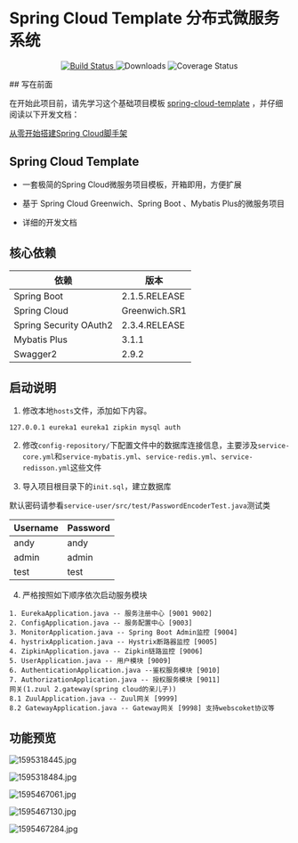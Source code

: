 # Spring Cloud Template 分布式微服务系统
 <p align="center">
  <a href="https://github.com/TyCoding/cloud-template/" target="_blank">
    <img src="https://img.shields.io/badge/SpringCloudTemplate-分布式项目脚手架-green.svg" alt="Build Status">
  </a>
  <img src="https://img.shields.io/badge/Spring%20Boot-2.1.5.RELEASE-yellowgreen.svg" alt="Downloads">
  <img src="https://img.shields.io/badge/Spring%20Cloud-Greenwich.RELEASE-blue.svg" alt="Coverage Status">
 </p>
## 写在前面

在开始此项目前，请先学习这个基础项目模板 [spring-cloud-template](https://github.com/KittyMi/spring-cloud-template) ，并仔细阅读以下开发文档：

[从零开始搭建Spring Cloud脚手架](https://github.com/KittyMi/spring-cloud-template/README.md)

## Spring Cloud Template

* 一套极简的Spring Cloud微服务项目模板，开箱即用，方便扩展

* 基于 Spring Cloud Greenwich、Spring Boot 、Mybatis Plus的微服务项目

* 详细的开发文档

## 核心依赖

| 依赖 | 版本 |
| --- | --- |
| Spring Boot | 2.1.5.RELEASE |
| Spring Cloud | Greenwich.SR1 |
| Spring Security OAuth2 | 2.3.4.RELEASE |
| Mybatis Plus | 3.1.1 | 
| Swagger2 | 2.9.2 |

## 启动说明

1. 修改本地`hosts`文件，添加如下内容。

```
127.0.0.1 eureka1 eureka1 zipkin mysql auth
```

2. 修改`config-repository/`下配置文件中的数据库连接信息，主要涉及`service-core.yml`和`service-mybatis.yml`、`service-redis.yml`、`service-redisson.yml`这些文件

3. 导入项目根目录下的`init.sql`，建立数据库

默认密码请参看`service-user/src/test/PasswordEncoderTest.java`测试类

| Username | Password |
| --- | --- |
| andy | andy |
| admin | admin |
| test | test |

4. 严格按照如下顺序依次启动服务模块

```
1. EurekaApplication.java -- 服务注册中心 [9001 9002]
2. ConfigApplication.java -- 服务配置中心 [9003]
3. MonitorApplication.java -- Spring Boot Admin监控 [9004]
4. hystrixApplication.java -- Hystrix断路器监控 [9005]
4. ZipkinApplication.java -- Zipkin链路监控 [9006]
5. UserApplication.java -- 用户模块 [9009]
6. AuthenticationApplication.java --鉴权服务模块 [9010]
7. AuthorizationApplication.java -- 授权服务模块 [9011]
网关(1.zuul 2.gateway(spring cloud的亲儿子))
8.1 ZuulApplication.java -- Zuul网关 [9999]
8.2 GatewayApplication.java -- Gateway网关 [9998] 支持webscoket协议等
```

## 功能预览
![1595318445.jpg](https://www.686blog.com/api/doc/2020/07/23/1595496390739.jpg)

![1595318484.jpg](https://www.686blog.com/api/doc/2020/07/23/1595496399330.jpg)

![1595467061.jpg](https://www.686blog.com/api/doc/2020/07/23/1595496402833.jpg)

![1595467130.jpg](https://www.686blog.com/api/doc/2020/07/23/1595496406677.jpg)

![1595467284.jpg](https://www.686blog.com/api/doc/2020/07/23/1595496410891.jpg)



